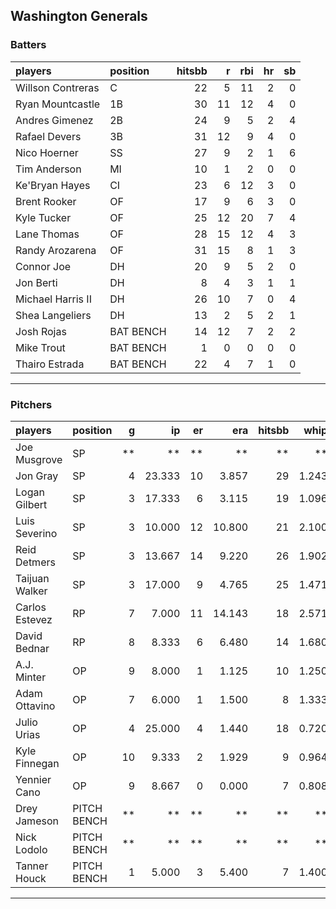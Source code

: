 ## Washington Generals

### Batters

 
|players           |position  | hitsbb|  r| rbi| hr| sb| 
|:-----------------|:---------|------:|--:|---:|--:|--:| 
|Willson Contreras |C         |     22|  5|  11|  2|  0| 
|Ryan Mountcastle  |1B        |     30| 11|  12|  4|  0| 
|Andres Gimenez    |2B        |     24|  9|   5|  2|  4| 
|Rafael Devers     |3B        |     31| 12|   9|  4|  0| 
|Nico Hoerner      |SS        |     27|  9|   2|  1|  6| 
|Tim Anderson      |MI        |     10|  1|   2|  0|  0| 
|Ke'Bryan Hayes    |CI        |     23|  6|  12|  3|  0| 
|Brent Rooker      |OF        |     17|  9|   6|  3|  0| 
|Kyle Tucker       |OF        |     25| 12|  20|  7|  4| 
|Lane Thomas       |OF        |     28| 15|  12|  4|  3| 
|Randy Arozarena   |OF        |     31| 15|   8|  1|  3| 
|Connor Joe        |DH        |     20|  9|   5|  2|  0| 
|Jon Berti         |DH        |      8|  4|   3|  1|  1| 
|Michael Harris II |DH        |     26| 10|   7|  0|  4| 
|Shea Langeliers   |DH        |     13|  2|   5|  2|  1| 
|Josh Rojas        |BAT BENCH |     14| 12|   7|  2|  2| 
|Mike Trout        |BAT BENCH |      1|  0|   0|  0|  0| 
|Thairo Estrada    |BAT BENCH |     22|  4|   7|  1|  0| 


* * *

### Pitchers

 
|players        |position    |  g|     ip| er|    era| hitsbb|  whip| so|  w| sv| 
|:--------------|:-----------|--:|------:|--:|------:|------:|-----:|--:|--:|--:| 
|Joe Musgrove   |SP          | **|     **| **|     **|     **|    **| **| **| **| 
|Jon Gray       |SP          |  4| 23.333| 10|  3.857|     29| 1.243| 22|  2|  0| 
|Logan Gilbert  |SP          |  3| 17.333|  6|  3.115|     19| 1.096| 20|  2|  0| 
|Luis Severino  |SP          |  3| 10.000| 12| 10.800|     21| 2.100| 11|  0|  0| 
|Reid Detmers   |SP          |  3| 13.667| 14|  9.220|     26| 1.902|  9|  1|  0| 
|Taijuan Walker |SP          |  3| 17.000|  9|  4.765|     25| 1.471| 11|  1|  0| 
|Carlos Estevez |RP          |  7|  7.000| 11| 14.143|     18| 2.571|  9|  0|  3| 
|David Bednar   |RP          |  8|  8.333|  6|  6.480|     14| 1.680|  5|  0|  5| 
|A.J. Minter    |OP          |  9|  8.000|  1|  1.125|     10| 1.250|  7|  0|  0| 
|Adam Ottavino  |OP          |  7|  6.000|  1|  1.500|      8| 1.333|  6|  0|  1| 
|Julio Urias    |OP          |  4| 25.000|  4|  1.440|     18| 0.720| 27|  4|  0| 
|Kyle Finnegan  |OP          | 10|  9.333|  2|  1.929|      9| 0.964| 11|  1|  7| 
|Yennier Cano   |OP          |  9|  8.667|  0|  0.000|      7| 0.808| 11|  0|  0| 
|Drey Jameson   |PITCH BENCH | **|     **| **|     **|     **|    **| **| **| **| 
|Nick Lodolo    |PITCH BENCH | **|     **| **|     **|     **|    **| **| **| **| 
|Tanner Houck   |PITCH BENCH |  1|  5.000|  3|  5.400|      7| 1.400|  2|  0|  0| 


* * *


